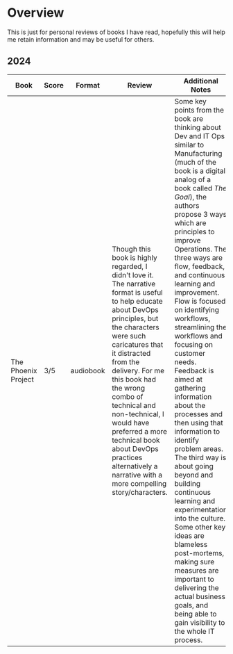 # Overview

This is just for personal reviews of books I have read, hopefully this will help me retain information and may be useful for others.

## 2024

| Book | Score | Format |  Review | Additional Notes |
| ---- | ----- | ------ | ------- | ---------------- |
| The Phoenix Project | 3/5 | audiobook | Though this book is highly regarded, I didn't love it. The narrative format is useful to help educate about DevOps principles, but the characters were such caricatures that it distracted from the delivery. For me this book had the wrong combo of technical and non-technical, I would have preferred a more technical book about DevOps practices alternatively a narrative with a more compelling story/characters. | Some key points from the book are thinking about Dev and IT Ops similar to Manufacturing (much of the book is a digital analog of a book called *The Goal*), the authors propose 3 ways which are principles to improve Operations. The three ways are flow,  feedback, and continuous learning and improvement. Flow is focused on identifying workflows, streamlining the workflows and focusing on customer needs. Feedback is aimed at gathering information about the processes and then using that information to identify problem areas.  The third way is about going beyond and building continuous learning and experimentation into the culture. Some other key ideas are blameless post-mortems, making sure measures are important to delivering the actual business goals, and being able to gain visibility to the whole IT process. | 
